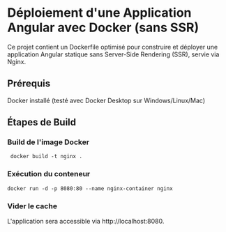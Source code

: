 # Déploiement d'une Application Angular avec Docker (sans SSR)

Ce projet contient un Dockerfile optimisé pour construire et déployer une application Angular statique sans Server-Side Rendering (SSR), servie via Nginx.

## Prérequis

Docker installé (testé avec Docker Desktop sur Windows/Linux/Mac)

## Étapes de Build

### Build de l'image Docker

```` docker build -t nginx .````

### Exécution du conteneur

````docker run -d -p 8080:80 --name nginx-container nginx````

### Vider le cache 

L'application sera accessible via http://localhost:8080.
